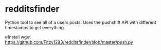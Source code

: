 # redditsfinder
Python tool to see all of a users posts. Uses the pushshift API with different timestamps to get everything. 

#Install
wget https://github.com/Fitzy1293/redditsfinder/blob/master/push.py
